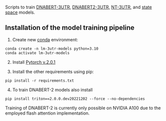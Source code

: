 Scripts to train [DNABERT-3UTR](dnabert-3utr/), [DNABERT2-3UTR](dnabert2-3utr/), [NT-3UTR](ntrans-3utr/), and [state space](state_space/) models.

## Installation of the model training pipeline

1. Create new [conda](https://docs.conda.io/projects/conda/en/latest/user-guide/install/index.html) environment:

```
conda create -n lm-3utr-models python=3.10
conda activate lm-3utr-models
```
2. Install [Pytorch v.2.0.1](https://pytorch.org/)

3. Install the other requirements using pip:

```
pip install -r requirements.txt
```

4. To train DNABERT-2 models also install 
```
pip install triton==2.0.0.dev20221202 --force --no-dependencies
```

Training of DNABERT-2 is currently only possible on NVIDIA A100 due to the employed flash attention implementation.
